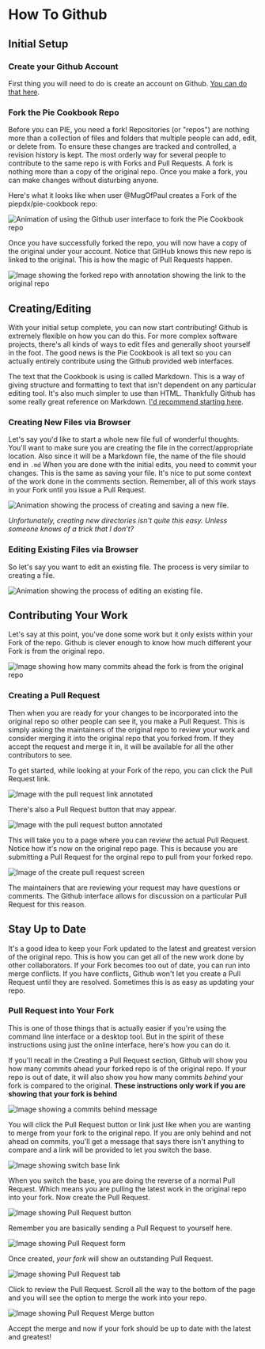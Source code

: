 # How To Github

## Initial Setup
### Create your Github Account
First thing you will need to do is create an account on Github. [You can do that here](https://github.com/join).

### Fork the Pie Cookbook Repo
Before you can PIE, you need a fork! Repositories (or "repos") are nothing more than a collection of files and folders that multiple people can add, edit, or delete from. To ensure these changes are tracked and controlled, a revision history is kept. The most orderly way for several people to contribute to the same repo is with Forks and Pull Requests. A fork is nothing more than a copy of the original repo. Once you make a fork, you can make changes without disturbing anyone. 

Here's what it looks like when user @MugOfPaul creates a Fork of the piepdx/pie-cookbook repo:

![Animation of using the Github user interface to fork the Pie Cookbook repo](howto-github-img/000-forkrepo.gif)


Once you have successfully forked the repo, you will now have a copy of the original under your account. Notice that GitHub knows this new repo is linked to the original. This is how the magic of Pull Requests happen.

![Image showing the forked repo with annotation showing the link to the original repo](howto-github-img/001-forkedrepo.png)


## Creating/Editing
With your initial setup complete, you can now start contributing! Github is extremely flexible on how you can do this. For more complex software projects, there's all kinds of ways to edit files and generally shoot yourself in the foot. The good news is the Pie Cookbook is all text so you can actually entirely contribute using the Github provided web interfaces.

The text that the Cookbook is using is called Markdown. This is a way of giving structure and formatting to text that isn't dependent on any particular editing tool. It's also much simpler to use than HTML. Thankfully Github has some really great reference on Markdown. [I'd recommend starting here](https://help.github.com/articles/basic-writing-and-formatting-syntax/). 

### Creating New Files via Browser
Let's say you'd like to start a whole new file full of wonderful thoughts. You'll want to make sure you are creating the file in the correct/appropriate location. Also since it will be a Markdown file, the name of the file should end in `.md` When you are done with the initial edits, you need to commit your changes. This is the same as saving your file. It's nice to put some context of the work done in the comments section. Remember, all of this work stays in your Fork until you issue a Pull Request. 

![Animation showing the process of creating and saving a new file.](howto-github-img/002-creatingnewfile.gif)


_Unfortunately, creating new directories isn't quite this easy. Unless someone knows of a trick that I don't?_

### Editing Existing Files via Browser
So let's say you want to edit an existing file. The process is very similar to creating a file.

![Animation showing the process of editing an existing file.](howto-github-img/003-editingexisting.gif)


## Contributing Your Work
Let's say at this point, you've done some work but it only exists within your Fork of the repo. Github is clever enough to know how much different your Fork is from the original repo. 

![Image showing how many commits ahead the fork is from the original repo](howto-github-img/004-forkaheadofmaster.png)


### Creating a Pull Request
Then when you are ready for your changes to be incorporated into the original repo so other people can see it, you make a Pull Request. This is simply asking the maintainers of the original repo to review your work and consider merging it into the original repo that you forked from. If they accept the request and merge it in, it will be available for all the other contributors to see. 

To get started, while looking at your Fork of the repo, you can click the Pull Request link.

![Image with the pull request link annotated](howto-github-img/005-createpullrequest.png)


There's also a Pull Request button that may appear.

![Image with the pull request button annotated](howto-github-img/006-createpullrequestbutton.png)


This will take you to a page where you can review the actual Pull Request. Notice how it's now on the original repo page. This is because you are submitting a Pull Request for the orginal repo to pull from your forked repo.

![Image of the create pull request screen](howto-github-img/007-pullrequestscreen.png)


The maintainers that are reviewing your request may have questions or comments. The Github interface allows for discussion on a particular Pull Request for this reason. 

## Stay Up to Date
It's a good idea to keep your Fork updated to the latest and greatest version of the original repo. This is how you can get all of the new work done by other collaborators. If your Fork becomes too out of date, you can run into merge conflicts. If you have conflicts, Github won't let you create a Pull Request until they are resolved. Sometimes this is as easy as updating your repo. 

### Pull Request into Your Fork
This is one of those things that is actually easier if you're using the command line interface or a desktop tool. But in the spirit of these instructions using just the online interface, here's how you can do it.

If you'll recall in the Creating a Pull Request section, Github will show you how many commits ahead your forked repo is of the original repo. If your repo is out of date, it will also show you how many commits _behind_ your fork is compared to the original. **These instructions only work if you are showing that your fork is behind**

![Image showing a commits behind message](howto-github-img/008-commitsbehind.png)


You will click the Pull Request button or link just like when you are wanting to merge from your fork to the original repo. If you are only behind and not ahead on commits, you'll get a message that says there isn't anything to compare and a link will be provided to let you switch the base. 

![Image showing switch base link](howto-github-img/009-switchthebase.png)


When you switch the base, you are doing the reverse of a normal Pull Request. Which means you are pulling the latest work in the original repo into your fork. Now create the Pull Request. 

![Image showing Pull Request button](howto-github-img/010-createreversepullrequest.png)


Remember you are basically sending a Pull Request to yourself here.

![Image showing Pull Request form](howto-github-img/011-reversepullrequestform.png)


Once created, _your fork_ will show an outstanding Pull Request. 

![Image showing Pull Request tab](howto-github-img/012-pullrequesttab.png)


Click to review the Pull Request. Scroll all the way to the bottom of the page and you will see the option to merge the work into your repo. 

![Image showing Pull Request Merge button](howto-github-img/012-acceptpullrequest.png)


Accept the merge and now if your fork should be up to date with the latest and greatest!

